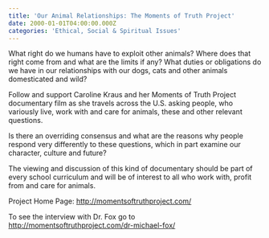 ```yaml
---
title: 'Our Animal Relationships: The Moments of Truth Project'
date: 2000-01-01T04:00:00.000Z
categories: 'Ethical, Social & Spiritual Issues'
---
```

What right do we humans have to exploit other animals?  Where does that right come from and what are the limits if any?  What duties or obligations do we have in our relationships with our dogs, cats and other animals domesticated and wild?

Follow and support Caroline Kraus and her Moments of Truth Project documentary film as she travels across the U.S. asking people, who variously live, work with and care for animals, these and other relevant questions.

Is there an overriding consensus and what are the reasons why people respond very differently to these questions, which in part examine our character, culture and future?

The viewing and discussion of this kind of documentary should be part of every school curriculum and will be of interest to all who work with, profit from and care for animals.

Project Home Page: <http://momentsoftruthproject.com/> 

To see the interview with Dr. Fox go to <http://momentsoftruthproject.com/dr-michael-fox/>
